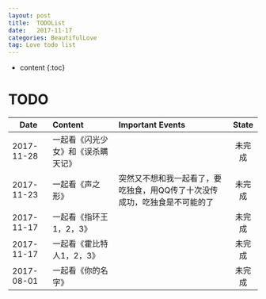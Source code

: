 ```yaml
---
layout: post
title:  TODOList
date:   2017-11-17
categories: BeautifulLove
tag: Love todo list
---
```


* content
{:toc}


# TODO



| Date | Content | Important Events | State |
| - | :- | :- | :-: |
| 2017-11-28 | 一起看《闪光少女》和《误杀瞒天记》|  | 未完成 |
| 2017-11-23 | 一起看《声之形》|突然又不想和我一起看了，要吃独食，用QQ传了十次没传成功，吃独食是不可能的了|未完成|
| 2017-11-17 | 一起看《指环王1，2，3》|  | 未完成 |
| 2017-11-17 | 一起看《霍比特人1，2，3》|  | 未完成 |
| 2017-08-01 | 一起看《你的名字》|  | 未完成 |
  